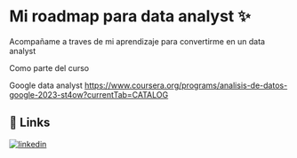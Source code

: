 
# Mi roadmap para data analyst ✨

Acompañame a traves de mi aprendizaje para convertirme en un data analyst

Como parte del curso 

Google data analyst
https://www.coursera.org/programs/analisis-de-datos-google-2023-st4ow?currentTab=CATALOG


## 🔗 Links

[![linkedin](https://img.shields.io/badge/linkedin-0A66C2?style=for-the-badge&logo=linkedin&logoColor=white)](https://www.linkedin.com/in/morn-dev/)

